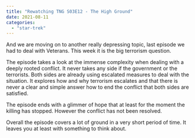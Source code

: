 ```yaml
---
title: "Rewatching TNG S03E12 - The High Ground"
date: 2021-08-11
categories:
  - "star-trek"
---
```


And we are moving on to another really depressing topic, last episode we had to deal with Veterans. This week it is the big terrorism question.

The episode takes a look at the immense complexity when dealing with a deeply rooted conflict. It never takes any side if the government or the terrorists. Both sides are already using escalated measures to deal with the situation. It explores how and why terrorism escalates and that there is never a clear and simple answer how to end the conflict that both sides are satisfied.

The episode ends with a glimmer of hope that at least for the moment the killing has stopped. However the conflict has not been resolved.

Overall the episode covers a lot of ground in a very short period of time. It leaves you at least with something to think about.
